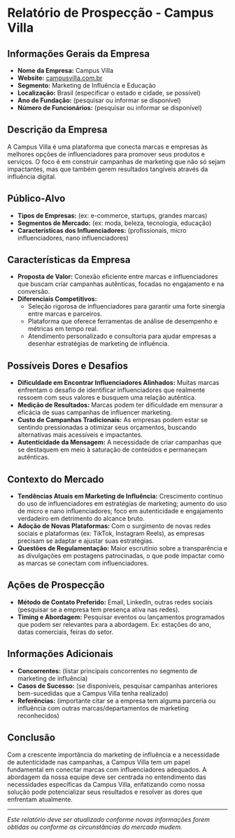 # Relatório de Prospecção - Campus Villa

## Informações Gerais da Empresa
- **Nome da Empresa:** Campus Villa
- **Website:** [campusvilla.com.br](http://www.campusvilla.com.br)
- **Segmento:** Marketing de Influência e Educação
- **Localização:** Brasil (especificar o estado e cidade, se possível)
- **Ano de Fundação:** (pesquisar ou informar se disponível)
- **Número de Funcionários:** (pesquisar ou informar se disponível)

## Descrição da Empresa
A Campus Villa é uma plataforma que conecta marcas e empresas às melhores opções de influenciadores para promover seus produtos e serviços. O foco é em construir campanhas de marketing que não só sejam impactantes, mas que também gerem resultados tangíveis através da influência digital.

## Público-Alvo
- **Tipos de Empresas:** (ex: e-commerce, startups, grandes marcas)
- **Segmentos de Mercado:** (ex: moda, beleza, tecnologia, educação)
- **Características dos Influenciadores:** (profissionais, micro influenciadores, nano influenciadores)

## Características da Empresa
- **Proposta de Valor:** Conexão eficiente entre marcas e influenciadores que buscam criar campanhas autênticas, focadas no engajamento e na conversão.
- **Diferenciais Competitivos:**
  - Seleção rigorosa de influenciadores para garantir uma forte sinergia entre marcas e parceiros.
  - Plataforma que oferece ferramentas de análise de desempenho e métricas em tempo real.
  - Atendimento personalizado e consultoria para ajudar empresas a desenhar estratégias de marketing de influência.
  
## Possíveis Dores e Desafios 
- **Dificuldade em Encontrar Influenciadores Alinhados:** Muitas marcas enfrentam o desafio de identificar influenciadores que realmente ressoem com seus valores e busquem uma relação autêntica.
- **Medição de Resultados:** Marcas podem ter dificuldade em mensurar a eficácia de suas campanhas de influencer marketing.
- **Custo de Campanhas Tradicionais:** As empresas podem estar se sentindo pressionadas a otimizar seus orçamentos, buscando alternativas mais acessíveis e impactantes.
- **Autenticidade da Mensagem:** A necessidade de criar campanhas que se destaquem em meio à saturação de conteúdos e permaneçam autênticas.

## Contexto do Mercado 
- **Tendências Atuais em Marketing de Influência:** Crescimento contínuo do uso de influenciadores em estratégias de marketing; aumento do uso de micro e nano influenciadores; foco em autenticidade e engajamento verdadeiro em detrimento do alcance bruto.
- **Adoção de Novas Plataformas:** Com o surgimento de novas redes sociais e plataformas (ex: TikTok, Instagram Reels), as empresas precisam se adaptar e ajustar suas estratégias.
- **Questões de Regulamentação:** Maior escrutínio sobre a transparência e as divulgações em postagens patrocinadas, o que pode impactar como as marcas se conectam com influenciadores.

## Ações de Prospecção
- **Método de Contato Preferido:** Email, LinkedIn, outras redes sociais (pesquisar se a empresa tem presença ativa nas redes).
- **Timing e Abordagem:** Pesquisar eventos ou lançamentos programados que podem ser relevantes para a abordagem. Ex: estações do ano, datas comerciais, feiras do setor.

## Informações Adicionais
- **Concorrentes:** (listar principais concorrentes no segmento de marketing de influência)
- **Casos de Sucesso:** (se disponíveis, pesquisar campanhas anteriores bem-sucedidas que a Campus Villa tenha realizado)
- **Referências:** (importante citar se a empresa tem alguma parceria ou influência com outras marcas/departamentos de marketing reconhecidos)

## Conclusão 
Com a crescente importância do marketing de influência e a necessidade de autenticidade nas campanhas, a Campus Villa tem um papel fundamental em conectar marcas com influenciadores adequados. A abordagem da nossa equipe deve ser centrada no entendimento das necessidades específicas da Campus Villa, enfatizando como nossa solução pode potencializar seus resultados e resolver as dores que enfrentam atualmente. 

--- 

*Este relatório deve ser atualizado conforme novas informações forem obtidas ou conforme as circunstâncias do mercado mudem.*